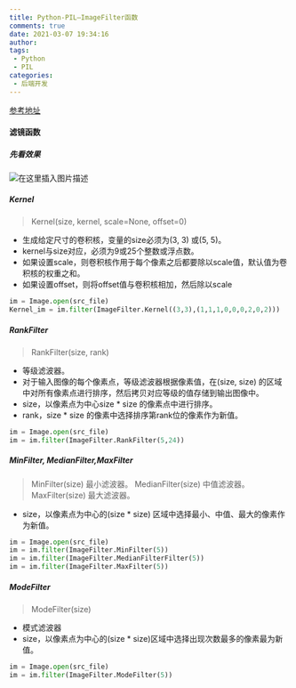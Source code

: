 ```yaml
---
title: Python-PIL—ImageFilter函数
comments: true
date: 2021-03-07 19:34:16
author:
tags:
 - Python
 - PIL
categories:
 - 后端开发
---
```


[参考地址](https://blog.csdn.net/icamera0/article/details/50708888)
#### 滤镜函数
##### 先看效果
![在这里插入图片描述](https://img-blog.csdnimg.cn/20190729010351783.jpg?x-oss-process=image/watermark,type_ZmFuZ3poZW5naGVpdGk,shadow_10,text_aHR0cHM6Ly9ibG9nLmNzZG4ubmV0L2xpeXV4aW5nNjYzOTgwMQ==,size_16,color_FFFFFF,t_70)
##### Kernel
> Kernel(size, kernel, scale=None, offset=0)
- 生成给定尺寸的卷积核，变量的size必须为(3, 3) 或(5, 5)。
- kernel与size对应，必须为9或25个整数或浮点数。
- 如果设置scale，则卷积核作用于每个像素之后都要除以scale值，默认值为卷积核的权重之和。
- 如果设置offset，则将offset值与卷积核相加，然后除以scale

```python
im = Image.open(src_file)
Kernel_im = im.filter(ImageFilter.Kernel((3,3),(1,1,1,0,0,0,2,0,2)))
```

##### RankFilter
> RankFilter(size, rank)
- 等级滤波器。
- 对于输入图像的每个像素点，等级滤波器根据像素值，在(size, size) 的区域中对所有像素点进行排序，然后拷贝对应等级的值存储到输出图像中。
- size，以像素点为中心size * size 的像素点中进行排序。
- rank，size * size 的像素中选择排序第rank位的像素作为新值。

```python
im = Image.open(src_file)
im = im.filter(ImageFilter.RankFilter(5,24))
```

##### MinFilter, MedianFilter,MaxFilter
> MinFilter(size)
> 最小滤波器。
> MedianFilter(size)
> 中值滤波器。
> MaxFilter(size)
> 最大滤波器。
- size，以像素点为中心的(size * size) 区域中选择最小、中值、最大的像素作为新值。

```python
im = Image.open(src_file)
im = im.filter(ImageFilter.MinFilter(5))
im = im.filter(ImageFilter.MedianFilterFilter(5))
im = im.filter(ImageFilter.MaxFilter(5))
```

##### ModeFilter
> ModeFilter(size)
- 模式滤波器
- size，以像素点为中心的(size * size)区域中选择出现次数最多的像素最为新值。

```python
im = Image.open(src_file)
im = im.filter(ImageFilter.ModeFilter(5))
```

